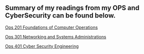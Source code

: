 ## Summary of my readings from my OPS and CyberSecurity can be found below. 
[Ops 201 Foundations of Computer Operations](https://github.com/rcaoagdan/OPS-Readings-201/wiki/OPS-201)

[Ops 301 Networking and Systems Administrations](https://github.com/rcaoagdan/OPS-Readings-/wiki/OPS-301)

[Ops 401 Cyber Security Engineering](https://github.com/rcaoagdan/OPS-Readings-/wiki/OPS-401) 

